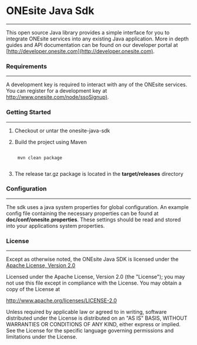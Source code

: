 # ONEsite Java Sdk
---
This open source Java library provides a simple interface for you to integrate ONEsite services into any existing Java application. More
in depth guides and API documentation can be found on our developer portal at [http://developer.onesite.com](http://developer.onesite.com).


### Requirements
---
A development key is required to interact with any of the ONEsite services. You can register for a development key at [http://www.onesite.com/node/ssoSignup)](http://www.onesite.com/node/ssoSignup).

### Getting Started
---
1. Checkout or untar the onesite-java-sdk
2. Build the project using Maven

	<pre lang="java"><code>
	mvn clean package
	</code></pre>

3. The release tar.gz package is located in the **target/releases** directory


### Configuration
---
The sdk uses a java system properties for global configuration. An example config file containing the necessary properties can be found at **doc/conf/onesite.properties**. These settings should be read and stored into your applications system properties.


### License
---
Except as otherwise noted, the ONEsite Java SDK is licensed under the [Apache License, Version 2.0](http://www.apache.org/licenses/LICENSE-2.0.html)

Licensed under the Apache License, Version 2.0 (the "License");
you may not use this file except in compliance with the License.
You may obtain a copy of the License at

  http://www.apache.org/licenses/LICENSE-2.0

Unless required by applicable law or agreed to in writing, software
distributed under the License is distributed on an "AS IS" BASIS,
WITHOUT WARRANTIES OR CONDITIONS OF ANY KIND, either express or implied.
See the License for the specific language governing permissions and
limitations under the License.
